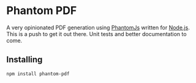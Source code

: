# Phantom PDF

A very opinionated PDF generation using [PhantomJs](http://phantomjs.org/) written for [Node.js](http://nodejs.org/). This is a push to get it out there. Unit tests and better documentation to come.

## Installing

    npm install phantom-pdf

